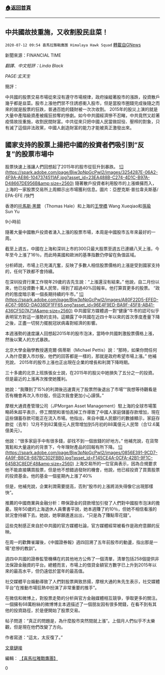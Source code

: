 ###  [:house:返回首頁](https://github.com/ourhimalayas/txt)
---

## 中共國故技重施，又收割股民韭菜！
`2020-07-12 09:54 喜馬拉雅戰鷹團 Himalaya Hawk Squad` [轉載自GNews](https://gnews.org/zh-hant/262805/)

新聞來源：FINANCIAL TIME

*翻譯、中文短評：Linda Black*

*PAGE:玄天生*

簡評：

中共國的股票交易市場從來沒有遵守市場規律，政府操縱著股市的漲跌，投資散戶幾乎都是韭菜。股市上漲他們禁不住誘惑衝入股市，但是當股市圈錢完成後隨之而來的就是股票的狂跌，普通百姓的錢財被一次次收割。 2015年的股災上演的就是大量中產階級資產被瘋狂掠奪的慘劇。如今中共國經濟慘不忍睹，中共竟然又趁著疫情故技重施，收割民間財富。中共從來只把中國人民當做奴役、壓榨的對象，只有滅了這個非法政黨，中國人創造財富的能力才能被真正激發出來。



##  **國家支持的股票上揚把中國的投資者們吸引到“反复”的股票市場中** 



股票快速上漲讓人們回想起了2015年的股市從狂升到暴跌。
[!\[\](https://spark.adobe.com/page/Bjw3pNpGcPwI2/images/3254287E-06A2-4F9A-AE86-1047374511AF.jpg?asset_id=23EA488B-C274-4D1C-B97A-D48667DE956B&amp;size=2560)](https://spark.adobe.com/page/Bjw3pNpGcPwI2/images/3254287E-06A2-4F9A-AE86-1047374511AF.jpg?asset_id=23EA488B-C274-4D1C-B97A-D48667DE956B&amp;size=834)
隨著散戶投資者利用股市的上漲蜂擁而入，上海的一家股票交易所上周顯示出市場獲利信息。圖片：亞歷克斯·普拉韋夫斯基/ EPA-EFE /快門

香港的[托馬斯·黑爾](https://www.ft.com/thomas-hale) （Thomas Hale）和上海的[王學橋](https://www.ft.com/wang-xueqiao) Wang Xueqiao和[孫瑜](https://www.ft.com/stream/cf2b6c8e-61a1-4ed6-a00d-f5dbd4f04262) Sun Yu

9小時前

隨著大量中國散戶投資者湧入上漲的股票市場，本周是中國股市五年來最好的一周。

截至上週五，中國在上海和深圳上市的300只最大股票至週五已連續八天上漲，今年至今上漲了16％，而此時美國和歐洲的基準指數仍停留在負值區域。

分析師說，市場上已充滿亢奮，反映了多數人相信股票價格的上漲是受到國家支持的，任何下跌都不會持續。

在深圳投資行業工作現年29歲的吉先生說：“上漲還沒有結束。” 他說，自二月份以來，他已投資數十萬人民幣，得到了超過40%回報率。他打算買更多的股票。 “政府的態度暗示著一個長期持續的牛市。”
[!\[\](https://spark.adobe.com/page/Bjw3pNpGcPwI2/images/A80F22D5-EFED-4C67-9B5D-DA038DF1FF65.png?asset_id=96E4F9ED-BA9F-45F8-AB41-436CF5D7A71A&amp;size=2560)](https://spark.adobe.com/page/Bjw3pNpGcPwI2/images/A80F22D5-EFED-4C67-9B5D-DA038DF1FF65.png?asset_id=96E4F9ED-BA9F-45F8-AB41-436CF5D7A71A&amp;size=720)
中共國官方媒體週一對“健康”牛市的認可似乎表明官方對這一漲勢的支持。這顯露了中共國在近四十年以來的首次季度產量下降之後，正盡一切努力擺脫冠狀病毒對經濟的影響。

本週漲勢的速度讓人回想起2015年的股市泡沫，當時中共國刺激股票價格上漲，然後以驚人的方式暴跌。

北京大學金融學教授邁克爾·佩蒂斯（Michael Pettis）說：“那時，如果你問任何人為什麼要入市炒股，他們的回答都是一樣的，那就是政府希望市場上漲。” 他補充說， 2015年的股市上漲也正出現在企業的增長和利潤下降時期。

三十多歲的北京上班族張女士說，在2015年的股災中她損失了五分之一的投資。但是最近的上漲再次推使她獲利。

她說：“我賺到了15%的利潤後迅速賣光了股票然後退出了市場”“我想等待觀看是否有機會再次入市炒股，但這次我會更加小心謹慎。”

摩根大通資產管理公司（JPMorgan Asset Management）駐上海的全球市場策略師朱超平表示，停工關閉和害怕丟掉工作導致了中國人家庭儲蓄存款增加，現在這些儲蓄存款可能正在流入市場。他指出，來自中國人民銀行的數據顯示，家庭存款從（去年）12月不到82萬億元人民幣增加到5月初的88萬億元人民幣（合12.6萬億美元）。

他說：“很多家庭手中有很多錢，卻找不到一個放錢的好地方。” 他補充說，在貨幣寬鬆和大量違約的背景下，今年理財產品的回報有所下降。
[!\[\](https://spark.adobe.com/page/Bjw3pNpGcPwI2/images/0856E391-9CD7-4A9F-B8C8-687BC302FBB0.jpg?asset_id=F145CE4A-0CFA-42B1-9F1C-645B3C8EDF48&amp;size=2560)](https://spark.adobe.com/page/Bjw3pNpGcPwI2/images/0856E391-9CD7-4A9F-B8C8-687BC302FBB0.jpg?asset_id=F145CE4A-0CFA-42B1-9F1C-645B3C8EDF48&amp;size=800)
上海交易所的一位官員表示，因為合規要求他不能直接購買股票，但是他不想錯過發財的機會，他說，他已經投資了買賣股票的投資基金。他的基金一個星期內上漲了40%

但是，他補充說，企業利潤需要提高，否則“股市的上漲將消失得像它出現那樣快”。

推薦的中國商業與金融分析：帶保證金的貸款增加引發了人們對中國股市泡沫的擔憂。現年50歲的上海退休人員曹書平說，她本週賺了約10％，但她不相信看漲的狀況會持續下去。她說，她寧願進進出出，“只是為了賺點零花錢”。

這些克制感正來自於中共國的官方媒體社論，官方媒體經常被看作是政府意願的反映。

在周一的歡舞雀躍後，《中國證券報》週四回溯了五年前股市的動盪，指出那是一場“悲慘的教訓”。

週四中共國的證券監管機構在的其他地方公佈了一個清單，清單包括258個提供非法保證金融資的平台。總體而言，市場上的借貸金額官方數字已上升到2015年以來的最高水平，但仍遠低於當年的最高值。

社交媒體平台煽動導致了人們對股票興致昂揚，摩根大通的朱先生表示，社交媒體平台“在推動市場狂熱中扮演了非常重要的推手”。

在微信和微博上，對股票走勢的分析與官方金融媒體相互競爭，爭取更多的關注。一個擁有68萬粉絲的微博博主本週描述了一個朋友因有很多閒錢，在看不到有其他的投資路徑，於是便開始了股票交易。

帖子問道：“真正的問題是，為什麼股市突然間就上漲”。上個月人們似乎不太樂觀，但是現在他們改變了方向。

作者寫道：“這太，太反復了。”

[文章鏈接](https://www.ft.com/content/8b0fd8b6-a4d3-4a02-ba48-1cdbcfeb589a)

編輯： [【喜馬拉雅戰鷹團】](https://spark.adobe.com/page/Bjw3pNpGcPwI2/)

0
